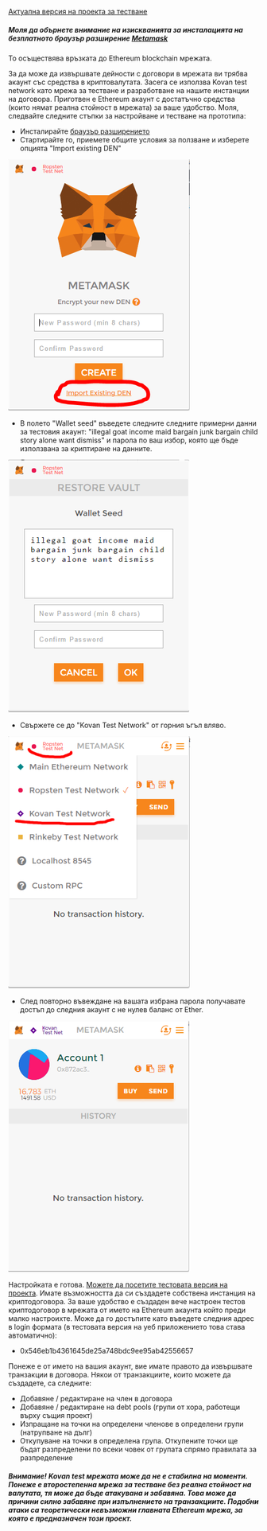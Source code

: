 [Актуална версия на проекта за тестване][prj]

##### Моля да обърнете внимание на изискванията за инсталацията на безплатното браузър разширение [Metamask][msk]
То осъществява връзката до Ethereum blockchain мрежата.

За да може да извършвате дейности с договори в мрежата ви трябва акаунт със средства в криптовалутата. Засега се използва Kovan test network като мрежа за тестване и разработване на нашите инстанции на договора. Приготвен е Ethereum акаунт с достатъчно средства (които нямат реална стойност в мрежата) за ваше удобство. Моля, следвайте следните стъпки за настройване и тестване на прототипа:

- Инсталирайте [браузър разширението][msk]
- Стартирайте го, приемете общите условия за ползване и изберете опцията "Import existing DEN"

![alt tag](https://github.com/KingOfAllChunks/obitcoin/blob/master/screenshots/setup/import_account.png)

- В полето "Wallet seed" въведете следните следните примерни данни за тестовия акаунт: "illegal goat income maid bargain junk bargain child story alone want dismiss" и парола по ваш избор, която ще бъде използвана за криптиране на данните.

![alt tag](https://github.com/KingOfAllChunks/obitcoin/blob/master/screenshots/setup/enter_seed.png)

- Свържете се до "Kovan Test Network" от горния ъгъл вляво.

![alt tag](https://github.com/KingOfAllChunks/obitcoin/blob/master/screenshots/setup/select_network.png)

- След повторно въвеждане на вашата избрана парола получавате достъп до следния акаунт с не нулев баланс от Ether.

![alt tag](https://github.com/KingOfAllChunks/obitcoin/blob/master/screenshots/setup/account.png)


Настройката е готова. [Можете да посетите тестовата версия на проекта][prj]. Имате възможността да си създадете собствена инстанция на криптодоговора. За ваше удобство е създаден вече настроен тестов криптодоговор в мрежата от името на Ethereum акаунта който преди малко настроихте. Може да го достъпите като въведете следния адрес в login формата (в тестовата версия на уеб приложението това става автоматично):
- 0x546eb1b4361645de25a748bdc9ee95ab42556657

Понеже е от името на вашия акаунт, вие имате правото да извършвате транзакции в договора.
Някои от транзакциите, които можете да създадете, са следните:
- Добавяне / редактиране на член в договора
- Добавяне / редактиране на debt pools (групи от хора, работещи върху същия проект)
- Изпращане на точки на определени членове в определени групи (натрупване на дълг)
- Откупуване на точки в определена група. Откупените точки ще бъдат разпределени по всеки човек от групата спрямо правилата за разпределение

##### Внимание! Kovan test мрежата може да не е стабилна на моменти. Понеже е второстепенна мрежа за тестване без реална стойност на валутата, тя може да бъде атакувана и забавяна. Това може да причини силно забавяне при изпълнението на транзакциите. Подобни атаки са теоретически невъзможни главната Ethereum мрежа, за която е предназначен този проект.

[msk]: <https://metamask.io/>
[prj]: <https://kingofallchunks.github.io/obitcoin/>
